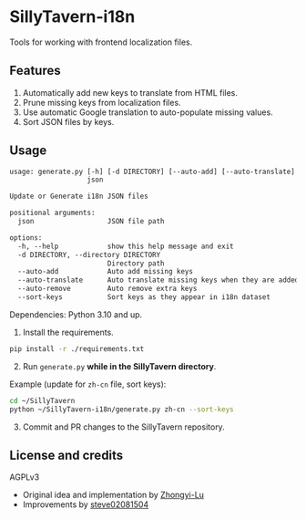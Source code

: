 # SillyTavern-i18n

Tools for working with frontend localization files.

## Features

1. Automatically add new keys to translate from HTML files.
2. Prune missing keys from localization files.
3. Use automatic Google translation to auto-populate missing values.
4. Sort JSON files by keys.

## Usage

```txt
usage: generate.py [-h] [-d DIRECTORY] [--auto-add] [--auto-translate] [--auto-remove] [--sort-keys]
                   json

Update or Generate i18n JSON files

positional arguments:
  json                  JSON file path

options:
  -h, --help            show this help message and exit
  -d DIRECTORY, --directory DIRECTORY
                        Directory path
  --auto-add            Auto add missing keys
  --auto-translate      Auto translate missing keys when they are added
  --auto-remove         Auto remove extra keys
  --sort-keys           Sort keys as they appear in i18n dataset
```

Dependencies: Python 3.10 and up.

1) Install the requirements.

```bash
pip install -r ./requirements.txt
```

2) Run `generate.py` **while in the SillyTavern directory**.

Example (update for `zh-cn` file, sort keys):

```bash
cd ~/SillyTavern
python ~/SillyTavern-i18n/generate.py zh-cn --sort-keys
```

3) Commit and PR changes to the SillyTavern repository.

## License and credits

AGPLv3

* Original idea and implementation by [Zhongyi-Lu](https://github.com/Zhongyi-Lu)
* Improvements by [steve02081504](https://github.com/steve02081504)
